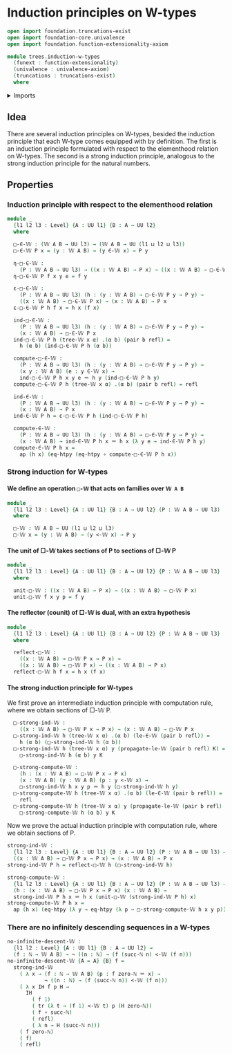 # Induction principles on W-types

```agda
open import foundation.truncations-exist
open import foundation-core.univalence
open import foundation.function-extensionality-axiom

module trees.induction-w-types
  (funext : function-extensionality)
  (univalence : univalence-axiom)
  (truncations : truncations-exist)
  where
```

<details><summary>Imports</summary>

```agda
open import elementary-number-theory.natural-numbers

open import foundation.action-on-identifications-functions
open import foundation.dependent-pair-types
open import foundation.function-extensionality funext
open import foundation.function-types funext
open import foundation.identity-types funext
open import foundation.negation funext
open import foundation.transport-along-identifications
open import foundation.universe-levels

open import trees.elementhood-relation-w-types funext univalence truncations
open import trees.inequality-w-types funext univalence truncations
open import trees.w-types funext univalence truncations
```

</details>

## Idea

There are several induction principles on W-types, besided the induction
principle that each W-type comes equipped with by definition. The first is an
induction principle formulated with respect to the elementhood relation on
W-types. The second is a strong induction principle, analogous to the strong
induction principle for the natural numbers.

## Properties

### Induction principle with respect to the elementhood relation

```agda
module _
  {l1 l2 l3 : Level} {A : UU l1} {B : A → UU l2}
  where

  □-∈-𝕎 : (𝕎 A B → UU l3) → (𝕎 A B → UU (l1 ⊔ l2 ⊔ l3))
  □-∈-𝕎 P x = (y : 𝕎 A B) → (y ∈-𝕎 x) → P y

  η-□-∈-𝕎 :
    (P : 𝕎 A B → UU l3) → ((x : 𝕎 A B) → P x) → ((x : 𝕎 A B) → □-∈-𝕎 P x)
  η-□-∈-𝕎 P f x y e = f y

  ε-□-∈-𝕎 :
    (P : 𝕎 A B → UU l3) (h : (y : 𝕎 A B) → □-∈-𝕎 P y → P y) →
    ((x : 𝕎 A B) → □-∈-𝕎 P x) → (x : 𝕎 A B) → P x
  ε-□-∈-𝕎 P h f x = h x (f x)

  ind-□-∈-𝕎 :
    (P : 𝕎 A B → UU l3) (h : (y : 𝕎 A B) → □-∈-𝕎 P y → P y) →
    (x : 𝕎 A B) → □-∈-𝕎 P x
  ind-□-∈-𝕎 P h (tree-𝕎 x α) .(α b) (pair b refl) =
    h (α b) (ind-□-∈-𝕎 P h (α b))

  compute-□-∈-𝕎 :
    (P : 𝕎 A B → UU l3) (h : (y : 𝕎 A B) → □-∈-𝕎 P y → P y) →
    (x y : 𝕎 A B) (e : y ∈-𝕎 x) →
    ind-□-∈-𝕎 P h x y e ＝ h y (ind-□-∈-𝕎 P h y)
  compute-□-∈-𝕎 P h (tree-𝕎 x α) .(α b) (pair b refl) = refl

  ind-∈-𝕎 :
    (P : 𝕎 A B → UU l3) (h : (y : 𝕎 A B) → □-∈-𝕎 P y → P y) →
    (x : 𝕎 A B) → P x
  ind-∈-𝕎 P h = ε-□-∈-𝕎 P h (ind-□-∈-𝕎 P h)

  compute-∈-𝕎 :
    (P : 𝕎 A B → UU l3) (h : (y : 𝕎 A B) → □-∈-𝕎 P y → P y) →
    (x : 𝕎 A B) → ind-∈-𝕎 P h x ＝ h x (λ y e → ind-∈-𝕎 P h y)
  compute-∈-𝕎 P h x =
    ap (h x) (eq-htpy (eq-htpy ∘ compute-□-∈-𝕎 P h x))
```

### Strong induction for W-types

#### We define an operation `□-𝕎` that acts on families over `𝕎 A B`

```agda
module _
  {l1 l2 l3 : Level} {A : UU l1} {B : A → UU l2} (P : 𝕎 A B → UU l3)
  where

  □-𝕎 : 𝕎 A B → UU (l1 ⊔ l2 ⊔ l3)
  □-𝕎 x = (y : 𝕎 A B) → (y <-𝕎 x) → P y
```

#### The unit of □-𝕎 takes sections of P to sections of □-𝕎 P

```agda
module _
  {l1 l2 l3 : Level} {A : UU l1} {B : A → UU l2} {P : 𝕎 A B → UU l3}
  where

  unit-□-𝕎 : ((x : 𝕎 A B) → P x) → ((x : 𝕎 A B) → □-𝕎 P x)
  unit-□-𝕎 f x y p = f y
```

#### The reflector (counit) of □-𝕎 is dual, with an extra hypothesis

```agda
module _
  {l1 l2 l3 : Level} {A : UU l1} {B : A → UU l2} {P : 𝕎 A B → UU l3}
  where

  reflect-□-𝕎 :
    ((x : 𝕎 A B) → □-𝕎 P x → P x) →
    ((x : 𝕎 A B) → □-𝕎 P x) → ((x : 𝕎 A B) → P x)
  reflect-□-𝕎 h f x = h x (f x)
```

#### The strong induction principle for W-types

We first prove an intermediate induction principle with computation rule, where
we obtain sections of □-𝕎 P.

```agda
  □-strong-ind-𝕎 :
    ((x : 𝕎 A B) → □-𝕎 P x → P x) → (x : 𝕎 A B) → □-𝕎 P x
  □-strong-ind-𝕎 h (tree-𝕎 x α) .(α b) (le-∈-𝕎 (pair b refl)) =
    h (α b) (□-strong-ind-𝕎 h (α b))
  □-strong-ind-𝕎 h (tree-𝕎 x α) y (propagate-le-𝕎 (pair b refl) K) =
    □-strong-ind-𝕎 h (α b) y K

  □-strong-compute-𝕎 :
    (h : (x : 𝕎 A B) → □-𝕎 P x → P x)
    (x : 𝕎 A B) (y : 𝕎 A B) (p : y <-𝕎 x) →
    □-strong-ind-𝕎 h x y p ＝ h y (□-strong-ind-𝕎 h y)
  □-strong-compute-𝕎 h (tree-𝕎 x α) .(α b) (le-∈-𝕎 (pair b refl)) =
    refl
  □-strong-compute-𝕎 h (tree-𝕎 x α) y (propagate-le-𝕎 (pair b refl) K) =
    □-strong-compute-𝕎 h (α b) y K
```

Now we prove the actual induction principle with computation rule, where we
obtain sections of P.

```agda
strong-ind-𝕎 :
  {l1 l2 l3 : Level} {A : UU l1} {B : A → UU l2} (P : 𝕎 A B → UU l3) →
  ((x : 𝕎 A B) → □-𝕎 P x → P x) → (x : 𝕎 A B) → P x
strong-ind-𝕎 P h = reflect-□-𝕎 h (□-strong-ind-𝕎 h)

strong-compute-𝕎 :
  {l1 l2 l3 : Level} {A : UU l1} {B : A → UU l2} (P : 𝕎 A B → UU l3) →
  (h : (x : 𝕎 A B) → □-𝕎 P x → P x) (x : 𝕎 A B) →
  strong-ind-𝕎 P h x ＝ h x (unit-□-𝕎 (strong-ind-𝕎 P h) x)
strong-compute-𝕎 P h x =
  ap (h x) (eq-htpy (λ y → eq-htpy (λ p → □-strong-compute-𝕎 h x y p)))
```

### There are no infinitely descending sequences in a W-types

```agda
no-infinite-descent-𝕎 :
  {l1 l2 : Level} {A : UU l1} {B : A → UU l2} →
  (f : ℕ → 𝕎 A B) → ¬ ((n : ℕ) → (f (succ-ℕ n) <-𝕎 (f n)))
no-infinite-descent-𝕎 {A = A} {B} f =
  strong-ind-𝕎
    ( λ x → (f : ℕ → 𝕎 A B) (p : f zero-ℕ ＝ x) →
            ¬ ((n : ℕ) → (f (succ-ℕ n)) <-𝕎 (f n)))
    ( λ x IH f p H →
      IH
        ( f 1)
        ( tr (λ t → (f 1) <-𝕎 t) p (H zero-ℕ))
        ( f ∘ succ-ℕ)
        ( refl)
        ( λ n → H (succ-ℕ n)))
    ( f zero-ℕ)
    ( f)
    ( refl)
```
